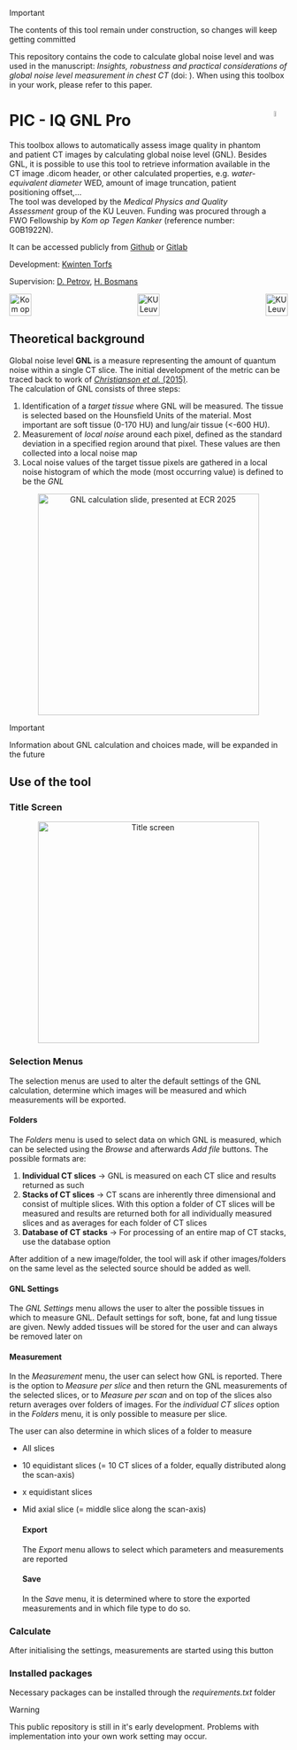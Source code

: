 >[!IMPORTANT] 
> The contents of this tool remain under construction, so changes will keep getting committed

This repository contains the code to calculate global noise level and was used in the manuscript: _Insights, robustness and practical considerations of global noise level measurement in chest CT_ (doi: ). When using this toolbox in your work, please refer to this paper.

# PIC - IQ GNL Pro <img src="https://github.com/KwintenTorfs/GNL_GUI/blob/master/assets/PIC.png" width=5% height=5% align='right'>

This toolbox allows to automatically assess image quality in phantom and patient CT images by calculating global noise level (GNL). Besides GNL, it is possible to use this tool to retrieve information available in the CT image .dicom header, or other calculated properties, e.g. _water-equivalent diameter_ WED, amount of image truncation, patient positioning offset,... \
The tool was developed by the _Medical Physics and Quality Assessment_ group of the KU Leuven. Funding was procured through a FWO Fellowship by _Kom op Tegen Kanker_ (reference number: G0B1922N).

It can be accessed publicly from [Github](https://github.com/KwintenTorfs/IQ-GNL-Pro) or [Gitlab](https://gitlab.kuleuven.be/medphysqa/deploy/iq-gnl-pro)

Development: [Kwinten Torfs](https://www.kuleuven.be/wieiswie/nl/person/00148621)

Supervision: [D. Petrov](https://www.kuleuven.be/wieiswie/nl/person/00101698), [H. Bosmans](https://www.kuleuven.be/wieiswie/nl/person/00009754)

<p align="center"> <image src="https://github.com/KwintenTorfs/GNL_GUI/blob/master/assets/KOTK.png" height=40 title='Kom op Tegen Kanker' align='left'> <image src="https://github.com/KwintenTorfs/GNL_GUI/blob/master/assets/KUL.png" height=40 title='KU Leuven'> <image src="https://github.com/KwintenTorfs/GNL_GUI/blob/master/assets/UZ Leuven.png" height=40 title='KU Leuven' align='right'>

## Theoretical background

Global noise level **GNL** is a measure representing the amount of quantum noise within a single CT slice. The initial development of the metric can be traced back to work of [_Christianson et al._ (2015)](https://www.ajronline.org/doi/10.2214/AJR.14.13613). \
The calculation of GNL consists of three steps:

1. Identification of a _target tissue_ where GNL will be measured. The tissue is selected based on the Hounsfield Units of the material. Most important are soft tissue (0-170 HU) and lung/air tissue (<-600 HU).
2. Measurement of _local noise_ around each pixel, defined as the standard deviation in a specified region around that pixel. These values are then collected into a local noise map
3. Local noise values of the target tissue pixels are gathered in a local noise histogram of which the mode (most occurring value) is defined to be the _GNL_
<p align="center">
<image src="https://github.com/KwintenTorfs/GNL_GUI/blob/master/assets/GNL%20Calculation.png" height=400 align='center' title="GNL calculation slide, presented at ECR 2025">

>[!IMPORTANT]
>Information about GNL calculation and choices made, will be expanded in the future

## Use of the tool

###  Title Screen
<p align="center">
<image src="https://github.com/KwintenTorfs/GNL_GUI/blob/master/assets/Screen%20Initial.png" height=400 title="Title screen">

### Selection Menus
The selection menus are used to alter the default settings of the GNL calculation, determine which images will be measured and which measurements will be exported.

#### Folders
The _Folders_ menu is used to select data on which GNL is measured, which can be selected using the _Browse_ and afterwards _Add file_ buttons. The possible formats are:
1. **Individual CT slices** -> GNL is measured on each CT slice and results returned as such
2. **Stacks of CT slices** -> CT scans are inherently three dimensional and consist of multiple slices. With this option a folder of CT slices will be measured and results are returned both for all individually measured slices and as averages for each folder of CT slices
3. **Database of CT stacks** -> For processing of an entire map of CT stacks, use the database option

After addition of a new image/folder, the tool will ask if other images/folders on the same level as the selected source should be added as well.

#### GNL Settings
The _GNL Settings_ menu allows the user to alter the possible tissues in which to measure GNL. Default settings for soft, bone, fat and lung tissue are given. Newly added tissues will be stored for the user and can always be removed later on

#### Measurement
In the _Measurement_ menu, the user can select how GNL is reported. There is the option to _Measure per slice_ and then return the GNL measurements of the selected slices, or to _Measure per scan_ and on top of the slices also return averages over folders of images. For the _individual CT slices_ option in the _Folders_ menu, it is only possible to measure per slice.

The user can also determine in which slices of a folder to measure
- All slices
- 10 equidistant slices (= 10 CT slices of a folder, equally distributed along the scan-axis)
- x equidistant slices
- Mid axial slice (= middle slice along the scan-axis)

  #### Export
  The _Export_ menu allows to select which parameters and measurements are reported

  #### Save
  In the _Save_ menu, it is determined where to store the exported measurements and in which file type to do so.


### Calculate
After initialising the settings, measurements are started using this button


### Installed packages
Necessary packages can be installed through the _requirements.txt_ folder


>[!WARNING]
>This public repository is still in it's early development. Problems with implementation into your own work setting may occur.




